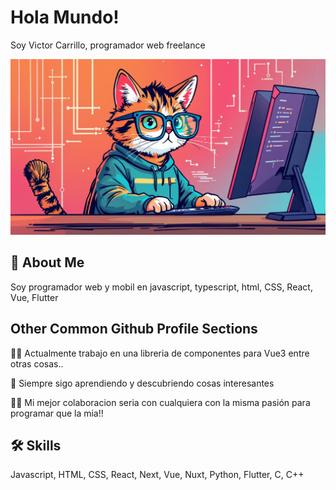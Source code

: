 # Hola Mundo!
Soy Victor Carrillo, programador web freelance


![Logo](https://github.com/victorcarrillodev/victorcarrillodev/blob/main/generated-image-1c9799c2-5fd7-4fff-a755-94f53f0b33ed.jpg?raw=true)


## 🚀 About Me
Soy programador web y mobil en javascript, typescript, html, CSS, React, Vue, Flutter


## Other Common Github Profile Sections
👩‍💻 Actualmente trabajo en una libreria de componentes para Vue3 entre otras cosas..

🧠 Siempre sigo aprendiendo y descubriendo cosas interesantes

👯‍♀️ Mi mejor colaboracion seria con cualquiera con la misma pasión para programar que la mia!!


## 🛠 Skills
Javascript, HTML, CSS, React, Next, Vue, Nuxt, Python, Flutter, C, C++
